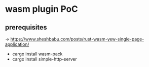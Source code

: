 # wasm plugin PoC

## prerequisites
-> https://www.sheshbabu.com/posts/rust-wasm-yew-single-page-application/
- cargo install wasm-pack
- cargo install simple-http-server
